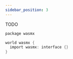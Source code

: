 ```yaml
---
sidebar_position: 3
---
```


TODO

```rust title="wasmx.wit"
package wasmx

world wasmx {
  import wasmx: interface {}
}


```
